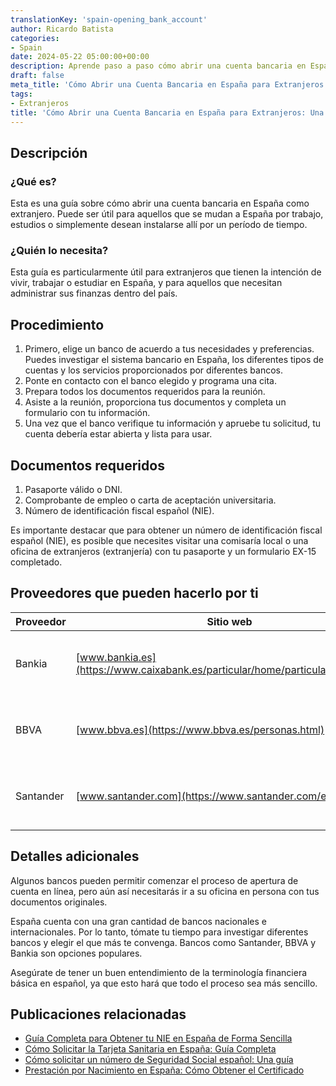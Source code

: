 ```yaml
---
translationKey: 'spain-opening_bank_account'
author: Ricardo Batista
categories:
- Spain
date: 2024-05-22 05:00:00+00:00
description: Aprende paso a paso cómo abrir una cuenta bancaria en España siendo extranjero, incluyendo los documentos requeridos y consejos para seleccionar el mejor banco.
draft: false
meta_title: 'Cómo Abrir una Cuenta Bancaria en España para Extranjeros: Una Guía'
tags:
- Extranjeros
title: 'Cómo Abrir una Cuenta Bancaria en España para Extranjeros: Una Guía'
---
```


## Descripción

### ¿Qué es?

Esta es una guía sobre cómo abrir una cuenta bancaria en España como extranjero. Puede ser útil para aquellos que se mudan a España por trabajo, estudios o simplemente desean instalarse allí por un período de tiempo.

### ¿Quién lo necesita?

Esta guía es particularmente útil para extranjeros que tienen la intención de vivir, trabajar o estudiar en España, y para aquellos que necesitan administrar sus finanzas dentro del país.

## Procedimiento

1. Primero, elige un banco de acuerdo a tus necesidades y preferencias. Puedes investigar el sistema bancario en España, los diferentes tipos de cuentas y los servicios proporcionados por diferentes bancos.
2. Ponte en contacto con el banco elegido y programa una cita.
3. Prepara todos los documentos requeridos para la reunión.
4. Asiste a la reunión, proporciona tus documentos y completa un formulario con tu información.
5. Una vez que el banco verifique tu información y apruebe tu solicitud, tu cuenta debería estar abierta y lista para usar.

## Documentos requeridos

1. Pasaporte válido o DNI.
2. Comprobante de empleo o carta de aceptación universitaria.
3. Número de identificación fiscal español (NIE).

Es importante destacar que para obtener un número de identificación fiscal español (NIE), es posible que necesites visitar una comisaría local o una oficina de extranjeros (extranjería) con tu pasaporte y un formulario EX-15 completado.

## Proveedores que pueden hacerlo por ti

| Proveedor  | Sitio web  | Plazos | Costo |
| --------- | --------------------------------------------- | :-------: | :-------------------------------------: |
| Bankia    | [www.bankia.es](https://www.caixabank.es/particular/home/particulares_es.html)         |    N/A    | Varía según el tipo de cuenta |
| BBVA      | [www.bbva.es](https://www.bbva.es/personas.html)             |    N/A    | Varía según el tipo de cuenta |
| Santander | [www.santander.com](https://www.santander.com/en/home) |    N/A    | Varía según el tipo de cuenta |

## Detalles adicionales

Algunos bancos pueden permitir comenzar el proceso de apertura de cuenta en línea, pero aún así necesitarás ir a su oficina en persona con tus documentos originales.

España cuenta con una gran cantidad de bancos nacionales e internacionales. Por lo tanto, tómate tu tiempo para investigar diferentes bancos y elegir el que más te convenga. Bancos como Santander, BBVA y Bankia son opciones populares.

Asegúrate de tener un buen entendimiento de la terminología financiera básica en español, ya que esto hará que todo el proceso sea más sencillo.

## Publicaciones relacionadas
- [Guía Completa para Obtener tu NIE en España de Forma Sencilla](https://tramitit.com/es/guides/spain/nie_aplicación/)
- [Cómo Solicitar la Tarjeta Sanitaria en España: Guía Completa](https://tramitit.com/es/guides/spain/solicitud_de_la_tarjeta_sanitaria/)
- [Cómo solicitar un número de Seguridad Social español: Una guía](https://tramitit.com/es/guides/spain/numero_seguridad_social/)
- [Prestación por Nacimiento en España: Cómo Obtener el Certificado](https://tramitit.com/es/guides/spain/prestacion_por_nacimiento/)